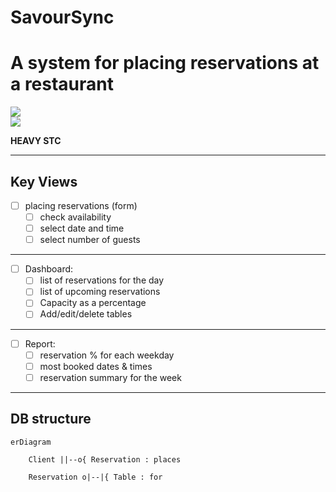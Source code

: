 # SavourSync
# A system for placing reservations at a restaurant

![](https://img.shields.io/badge/Java-ED8B00?style=flat-square&logo=oracle&logoColor=white&labelColor=007396) 
<br>
[![](https://img.shields.io/badge/Github-black?style=flat-square&logo=github&logoColor=white&labelColor=black)](https://github.com/Isuru2701/SavourSync)

**HEAVY STC** 
<hr>

## Key Views

- [ ] placing reservations (form)
  - [ ] check availability 
  - [ ] select date and time
  - [ ] select number of guests
   
<hr>

- [ ] Dashboard:
    - [ ] list of reservations for the day
    - [ ] list of upcoming reservations
    - [ ] Capacity as a percentage
    - [ ] Add/edit/delete tables

<hr>

- [ ] Report:
  - [ ] reservation % for each weekday
  - [ ] most booked dates & times
  - [ ] reservation summary for the week

<hr>

## DB structure

```mermaid
erDiagram
    
    Client ||--o{ Reservation : places

    Reservation o|--|{ Table : for

```